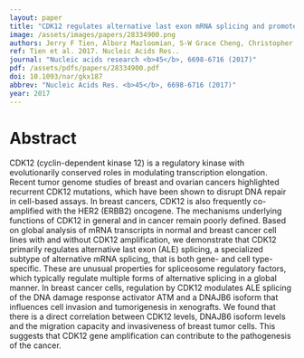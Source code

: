 ```yaml
---
layout: paper
title: "CDK12 regulates alternative last exon mRNA splicing and promotes breast cancer cell invasion."
image: /assets/images/papers/28334900.png
authors: Jerry F Tien, Alborz Mazloomian, S-W Grace Cheng, Christopher S Hughes, Christalle C T Chow, Leanna T Canapi, Arusha Oloumi, Genny Trigo-Gonzalez, Ali Bashashati, James Xu, Vicky C-D Chang, Sohrab P Shah, Samuel Aparicio, Gregg B Morin
ref: Tien et al. 2017. Nucleic Acids Res..
journal: "Nucleic acids research <b>45</b>, 6698-6716 (2017)"
pdf: /assets/pdfs/papers/28334900.pdf
doi: 10.1093/nar/gkx187
abbrev: "Nucleic Acids Res. <b>45</b>, 6698-6716 (2017)"
year: 2017
---
```


# Abstract

CDK12 (cyclin-dependent kinase 12) is a regulatory kinase with evolutionarily conserved roles in modulating transcription elongation. Recent tumor genome studies of breast and ovarian cancers highlighted recurrent CDK12 mutations, which have been shown to disrupt DNA repair in cell-based assays. In breast cancers, CDK12 is also frequently co-amplified with the HER2 (ERBB2) oncogene. The mechanisms underlying functions of CDK12 in general and in cancer remain poorly defined. Based on global analysis of mRNA transcripts in normal and breast cancer cell lines with and without CDK12 amplification, we demonstrate that CDK12 primarily regulates alternative last exon (ALE) splicing, a specialized subtype of alternative mRNA splicing, that is both gene- and cell type-specific. These are unusual properties for spliceosome regulatory factors, which typically regulate multiple forms of alternative splicing in a global manner. In breast cancer cells, regulation by CDK12 modulates ALE splicing of the DNA damage response activator ATM and a DNAJB6 isoform that influences cell invasion and tumorigenesis in xenografts. We found that there is a direct correlation between CDK12 levels, DNAJB6 isoform levels and the migration capacity and invasiveness of breast tumor cells. This suggests that CDK12 gene amplification can contribute to the pathogenesis of the cancer.

